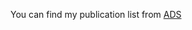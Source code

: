 You can find my publication list from [ADS](https://ui.adsabs.harvard.edu/user/libraries/DXCVeHmMQUyE9ABL0ko2eA)
